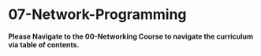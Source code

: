 # 07-Network-Programming

**Please Navigate to the 00-Networking Course to navigate the curriculum via table of contents.**
